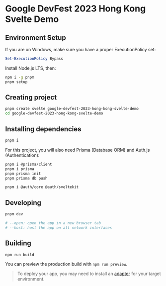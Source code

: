 # Google DevFest 2023 Hong Kong Svelte Demo

## Environment Setup

If you are on Windows, make sure you have a proper ExecutionPolicy set:

```powershell
Set-ExecutionPolicy Bypass
```

Install Node.js LTS, then:

```bash
npm i -g pnpm
pnpm setup
```

## Creating project

```bash
pnpm create svelte google-devfest-2023-hong-kong-svelte-demo
cd google-devfest-2023-hong-kong-svelte-demo
```

## Installing dependencies

```bash
pnpm i
```

For this project, you will also need Prisma (Database ORM) and Auth.js (Authentication):

```bash
pnpm i @prisma/client
pnpm i prisma
pnpm prisma init
pnpm prisma db push

pnpm i @auth/core @auth/sveltekit
```

## Developing

```bash
pnpm dev

# --open: open the app in a new browser tab
# --host: host the app on all network interfaces
```

## Building

```bash
npm run build
```

You can preview the production build with `npm run preview`.

> To deploy your app, you may need to install an [adapter](https://kit.svelte.dev/docs/adapters) for your target environment.
